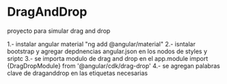 # DragAndDrop
proyecto para simular drag and drop

1.- instalar angular material "ng add @angular/material"
2.- isntalar bootstrap y agregar depdnencias  angular.json en los nodos de styles y sriptc
3.- se importa modulo de drag and drop en el app.module
  import {DragDropModule} from '@angular/cdk/drag-drop'
4.- se agregan palabras clave de draganddrop en las etiquetas necesarias




